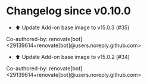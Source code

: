 # Changelog since v0.10.0
- ⬆️ Update Add-on base image to v15.0.3 (#35)

Co-authored-by: renovate[bot] <29139614+renovate[bot]@users.noreply.github.com> 
- ⬆️ Update Add-on base image to v15.0.2 (#34)

Co-authored-by: renovate[bot] <29139614+renovate[bot]@users.noreply.github.com> 
